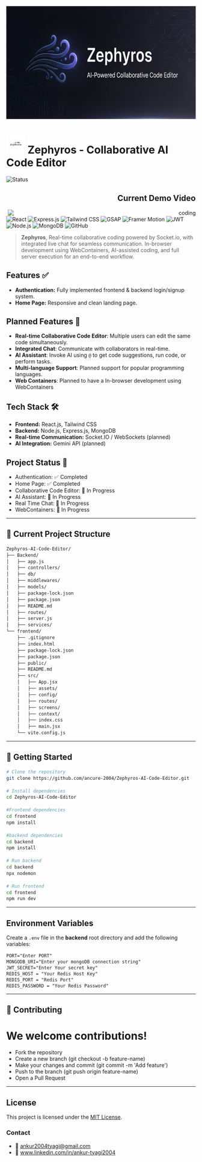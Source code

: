 <img width="100%" height="300" src="./frontend/public/Screenshot 2025-08-21 015803.png" >

# <img height="50" width="50" src="./frontend/public/logo.png"> Zephyros - Collaborative AI Code Editor
![Status](https://img.shields.io/badge/status-active-success.svg)  

<div align="right">
  <h2>Current Demo Video</h2>
  <img align="right" alt="coding" width="500" src="./frontend/public/Zephyros.gif" >
</div>

![React](https://img.shields.io/badge/React-20232A?style=for-the-badge&logo=react&logoColor=61DAFB)
![Express.js](https://img.shields.io/badge/Express.js-000000?style=for-the-badge&logo=express&logoColor=white)
![Tailwind CSS](https://img.shields.io/badge/Tailwind_CSS-38B2AC?style=for-the-badge&logo=tailwind-css&logoColor=white)
![GSAP](https://img.shields.io/badge/GSAP-88CE02?style=for-the-badge&logo=greensock&logoColor=white)
![Framer Motion](https://img.shields.io/badge/Framer_Motion-black?style=for-the-badge&logo=framer&logoColor=white)
![JWT](https://img.shields.io/badge/JWT-000000?style=for-the-badge&logo=jsonwebtokens&logoColor=white)
![Node.js](https://img.shields.io/badge/Node.js-339933?style=for-the-badge&logo=node.js&logoColor=white)
![MongoDB](https://img.shields.io/badge/MongoDB-47A248?style=for-the-badge&logo=mongodb&logoColor=white)
![GitHub](https://img.shields.io/badge/GitHub-181717?style=for-the-badge&logo=github&logoColor=white)

> **Zephyros**,
> Real-time collaborative coding powered by Socket.io, with integrated live chat for seamless communication.
> In-browser development using WebContainers, AI-assisted coding, and full server execution for an end-to-end workflow.

## Features ✅

- **Authentication:** Fully implemented frontend & backend login/signup system.
- **Home Page:** Responsive and clean landing page.

## Planned Features 🌟

- **Real-time Collaborative Code Editor**: Multiple users can edit the same code simultaneously.
- **Integrated Chat**: Communicate with collaborators in real-time.
- **AI Assistant**: Invoke AI using `@` to get code suggestions, run code, or perform tasks.
- **Multi-language Support**: Planned support for popular programming languages.
- **Web Containers**: Planned to have a In-browser development using WebContainers

## Tech Stack 🛠️

- **Frontend:** React.js, Tailwind CSS
- **Backend:** Node.js, Express.js, MongoDB
- **Real-time Communication:** Socket.IO / WebSockets (planned)
- **AI Integration:** Gemini API (planned)

## Project Status 📝

- Authentication: ✅ Completed
- Home Page: ✅ Completed
- Collaborative Code Editor: 🚧 In Progress
- AI Assistant: 🚧 In Progress
- Real Time Chat: 🚧 In Progress
- WebContainers: 🚧 In Progress

---

## 📂 Current Project Structure  
```bash
Zephyros-AI-Code-Editor/
├── Backend/
│   ├── app.js
│   ├── controllers/
│   ├── db/
│   ├── middlewares/
│   ├── models/
│   ├── package-lock.json
│   ├── package.json
│   ├── README.md
│   ├── routes/
│   ├── server.js
│   ├── services/
└── frontend/
    ├── .gitignore
    ├── index.html
    ├── package-lock.json
    ├── package.json
    ├── public/
    ├── README.md
    ├── src/
    │   ├── App.jsx
    │   ├── assets/
    │   ├── config/
    │   ├── routes/
    │   ├── screens/
    │   ├── context/
    │   ├── index.css
    │   ├── main.jsx
    └── vite.config.js

```

---

## 🚀 Getting Started  

```bash
# Clone the repository
git clone https://github.com/ancure-2004/Zephyros-AI-Code-Editor.git

# Install dependencies
cd Zephyros-AI-Code-Editor

#Frontend dependencies
cd frontend
npm install

#backend dependencies
cd backend
npm install

# Run backend
cd backend
npx nodemon

# Run frontend
cd frontend
npm run dev
```
---

## Environment Variables

Create a `.env` file in the **backend** root directory and add the following variables:

```env
PORT="Enter PORT"
MONGODB_URI="Enter your mongoDB connection string"
JWT_SECRET="Enter Your secret key"
REDIS_HOST = "Your Redis Host Key"
REDIS_PORT = "Redis Port"
REDIS_PASSWORD = "Your Redis Password"
```
---

## 🤝 Contributing
# We welcome contributions!
- Fork the repository
- Create a new branch (git checkout -b feature-name)
- Make your changes and commit (git commit -m 'Add feature')
- Push to the branch (git push origin feature-name)
- Open a Pull Request

---

## License

This project is licensed under the [MIT License](LICENSE).

### Contact
- 📧 ankur2004tyagi@gmail.com
- 🔗 www.linkedin.com/in/ankur-tyagi2004
